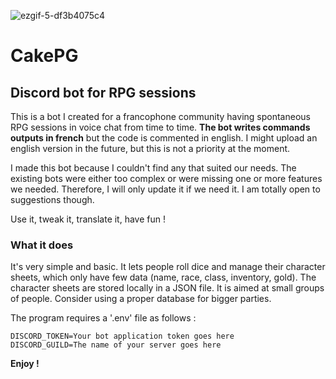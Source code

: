 ![ezgif-5-df3b4075c4](https://github.com/zad-sixstrings/cakepg/assets/14813374/aaf7cc9d-a526-416a-9c9c-16449ac2a9cd)
# CakePG
## Discord bot for RPG sessions

This is a bot I created for a francophone community having spontaneous RPG sessions in voice chat from time to time. **The bot writes commands outputs in french** but the code is commented in english. I might upload an english version in the future, but this is not a priority at the moment.

I made this bot because I couldn't find any that suited our needs. The existing bots were either too complex or were missing one or more features we needed. Therefore, I will only update it if we need it. I am totally open to suggestions though.

Use it, tweak it, translate it, have fun !

### What it does
It's very simple and basic. It lets people roll dice and manage their character sheets, which only have few data (name, race, class, inventory, gold). The character sheets are stored locally in a JSON file. It is aimed at small groups of people. Consider using a proper database for bigger parties.

The program requires a '.env' file as follows :
```
DISCORD_TOKEN=Your bot application token goes here
DISCORD_GUILD=The name of your server goes here
```

**Enjoy !**
